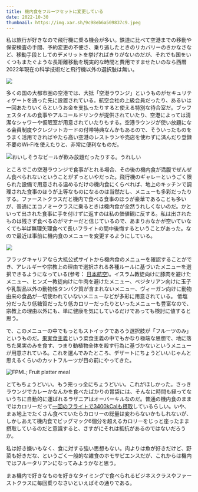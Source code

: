 ```yaml
---
title: 機内食をフルーツセットに変更している
date: 2022-10-30
thumbnail: https://img.xar.sh/9c98eb6a509837c9.jpeg
---
```


私は旅行が好きなので飛行機に乗る機会が多い。鉄道に比べて空港までの移動や保安検査の手間、予約変更の不便さ、乗り逃したときのリカバリーのきかなさなど、移動手段としてのデメリットを挙げればきりがないのだが、それでも国をいくつもまたぐような長距離移動を現実的な時間と費用ですませたいのなら西暦2022年現在の科学技術だと飛行機以外の選択肢は無い。

![](https://img.xar.sh/i-MhcbnFJ-X2.jpg)

多くの国の大都市圏の空港では、大抵「空港ラウンジ」というものがセキュリティゲートを通った先に設置されている。航空会社の上級会員だったり、あるいは一回あたりいくらというお金を支払ったりすると使える特別な待合室だ。ブッフェスタイルの食事やアルコールドリンクが提供されていたり、空港によっては清潔なシャワーや仮眠室が用意されていたりもする。空港ラウンジが使い放題になる会員制度やクレジットカードの付帯特典なんかもあるので、そういったものをうまく活用できればやたら高い空港のレストランや売店を使わずに済んだり登録不要のWi-Fiを使えたりと、非常に便利なものだ。

![おいしそうなビールが飲み放題だったりする。うれしい](https://img.xar.sh/b0aaaaaaae8pw.webp)

ところでこの空港ラウンジで食事がとれる場合、その後の機内食が満腹でぜんぜん食べられないということがずっといやだった。飛行機のギャレーというごく限られた設備で用意される温めるだけの機内食にくらべれば、地上のキッチンで調理された食事のほうが上等なものになるのは当然だし、メニューも多彩だったりする。ファーストクラスだと機内で食べる食事のほうが豪華であることも多いが、普通にエコノミークラスに乗るときは機内食が全然うれしくないのだ。かといって出された食事に手を付けずに返すのは私の価値観に反する。私は出されたものは残さず食べるのがマナーだと信じているので、あまりおなかが空いていなくても半ば無理矢理食べて長いフライトの間中後悔するということがあった。なので最近は事前に機内食のメニューを変更するようにしている。

![](https://img.xar.sh/b0aaaaaaae8qq.webp)

フラッグキャリアなら大抵公式サイトから機内食のメニューを確認することができ、アレルギーや宗教上の理由で選択される各種ルールに基づいたメニューを選択できるようになっている(参考： [日本航空](https://www.jal.co.jp/jp/ja/inter/service/meal/special/menu/))。イスラム教徒向けに豚肉を避けたメニュー、ヒンズー教徒向けに牛肉を避けたメニュー、ベジタリアン向けに玉子や乳製品以外の動物性タンパク質が含まれないメニュー、ヴィーガン向けに動物由来の食品が一切使われていないメニューなどが多彩に用意されている。 低塩分だったり低糖質だったり低カロリーだったりといったメニューも豊富なので、宗教上の理由以外にも、単に健康を気にしているだけであっても検討に値すると思う。

で、このメニューの中でもっともストイックであろう選択肢が「フルーツのみ」というものだ。[果実食主義](https://ja.wikipedia.org/wiki/%E6%9E%9C%E5%AE%9F%E9%A3%9F%E4%B8%BB%E7%BE%A9)という菜食主義の中でもかなり極端な思想で、地に落ちた果実のみを食す、つまり動植物全体を殺す行為に基づかないというメニューが用意されている。これを選んでみたところ、デザートにちょうどいいじゃんと思えるくらいのカットフルーツが目の前にやってきた。

![FPML; Fruit platter meal](https://img.xar.sh/b0aaaaaaae8qa.webp)

とてもちょうどいい。もう完っっ全にちょうどいい。これがほしかった。さっきラウンジでカレーかなんかを食べたばかりの胃袋には、そんなに時間も経ってないうちに自動的に運ばれるラザニアはオーバーキルなのだ。普通の機内食のままではカロリーだって[一回のフライトで3400kCalも摂取](https://www.news.com.au/travel/travel-updates/health-safety/this-is-the-frightening-amount-of-calories-we-consume-during-a-flight/news-story/46e66b969fd0784a003abcc92e299ca4)しているらしい。いや、まぁ地上でたくさん食べていたらカロリーの総量は変わらないかもしれないが、しかしあえて機内食でビッグマック6個分を超えるカロリーをじっと座ったまま摂取しているのだと意識すると、さすがにそれは抵抗があるのではないだろうか。

私は好き嫌いもなく、食に対する強い思想もない。肉よりは魚が好きだけど、野菜も好きだな、というごく一般的な雑食のホモサピエンスだが、これからは機内ではフルータリアンになってみようかなと思う。

まぁ機内で好きなものを好きなタイミングで食べられるビジネスクラスやファーストクラスに毎回乗りなさいといえばその通りである。
